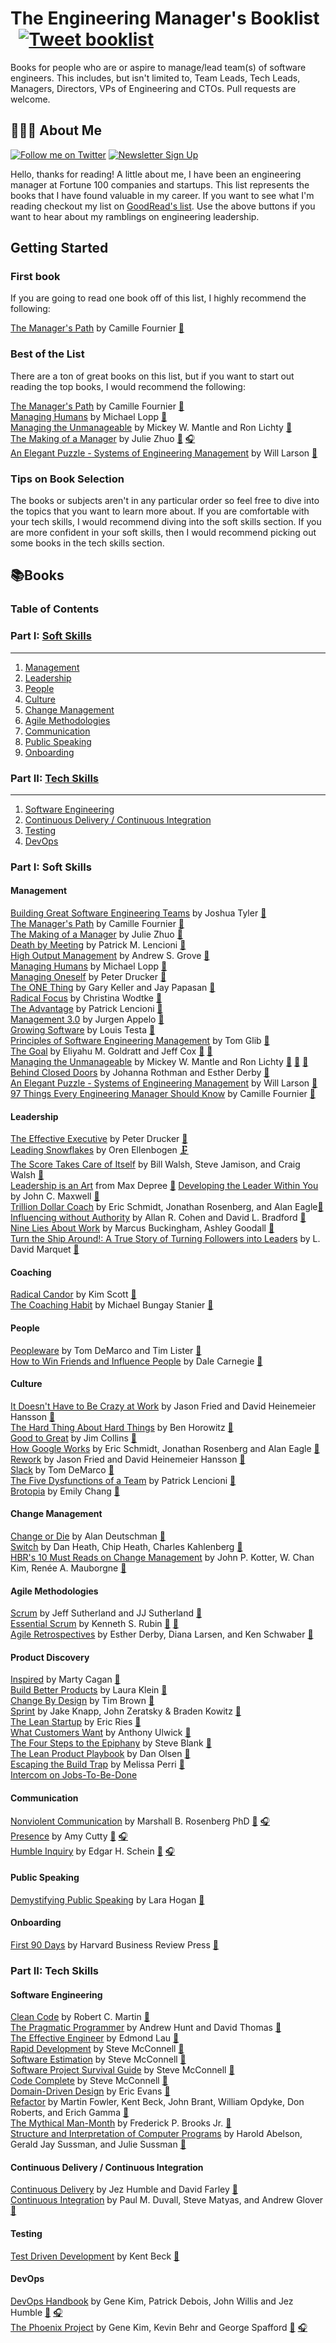 
# The Engineering Manager's Booklist &nbsp; [![Tweet booklist](https://img.shields.io/twitter/url/https/shields.io.svg?style=social)](https://twitter.com/intent/tweet?text=The%20Engineering%20Manager%27s%20Booklist%20%40jesselpalmer%20https%3A%2F%2Fgithub.com%2Fjesselpalmer%2Fthe-engineering-managers-booklist)

Books for people who are or aspire to manage/lead team(s) of software engineers. This includes, but isn't limited to, Team Leads, Tech Leads, Managers, Directors, VPs of Engineering and CTOs. Pull requests are welcome.  

## 👨🏾‍💻 About Me

 [![Follow me on Twitter](https://img.shields.io/badge/Follow%20me%20on%20Twitter-%40jesselpalmer-blue.svg)](https://twitter.com/jesselpalmer) [![Newsletter Sign Up](https://img.shields.io/badge/Sign%20up%20for%20my%20Newsletter-On%20Engineering%20Leadership-blue.svg)](https://tinyletter.com/jesselpalmer)

Hello, thanks for reading! A little about me, I have been an engineering manager at Fortune 100 companies and startups. This list represents the books that I have found valuable in my career. If you want to see what I'm reading checkout my list on [GoodRead's list](https://www.goodreads.com/review/list/39697003-jesse-palmer?shelf=currently-reading). Use the above buttons if you want to hear about my ramblings on engineering leadership.  

## Getting Started

### First book

If you are going to read one book off of this list, I highly recommend the following:

[The Manager's Path](https://amzn.to/2DgqkQM) by Camille Fournier [📘](https://1drv.ms/u/s!AsCshoFzyVm_i2EQIynB64qqrkUo?e=aoSlyb)  

### Best of the List

There are a ton of great books on this list, but if you want to start out reading the top books, I would recommend the following:

[The Manager's Path](https://amzn.to/2DgqkQM) by Camille Fournier [📘](https://1drv.ms/u/s!AsCshoFzyVm_i2EQIynB64qqrkUo?e=aoSlyb)  
[Managing Humans](https://1drv.ms/u/s!AsCshoFzyVm_i2WGEpjXkGARcG1E?e=ga9vTa) by Michael Lopp [📘](https://amzn.to/2IoAx1S)  
[Managing the Unmanageable](https://amzn.to/2DhLBK9) by Mickey W. Mantle and Ron Lichty [📘](https://amzn.to/2DhLBK9)  
[The Making of a Manager](https://www.amazon.com/Making-Manager-What-Everyone-Looks/dp/0735219567/) by Julie Zhuo [📘](https://www.amazon.com/Making-Manager-What-Everyone-Looks/dp/0735219567/) [🎧](https://www.amazon.com/Making-Manager-What-Everyone-Looks/dp/B07NGSZGFG/ref=tmm_aud_swatch_0?_encoding=UTF8&qid=&sr=)  
[An Elegant Puzzle - Systems of Engineering Management](https://www.amazon.com/dp/1732265186) by Will Larson [📘](https://www.amazon.com/dp/1732265186)  

### Tips on Book Selection

The books or subjects aren't in any particular order so feel free to dive into the topics that you want to learn more about. If you are comfortable with your tech skills, I would recommend diving into the soft skills section. If you are more confident in your
soft skills, then I would recommend picking out some books in the tech skills section.

## 📚Books

### Table of Contents

### Part I: [Soft Skills](#soft-skills)

---

1. [Management](#management)
1. [Leadership](#leadership)
1. [People](#people)
1. [Culture](#culture)
1. [Change Management](#change-management)
1. [Agile Methodologies](#agile-methodologies)
1. [Communication](#communication)
1. [Public Speaking](#public-speaking)
1. [Onboarding](#onboarding)

### Part II: [Tech Skills](#tech-skills)

---

1. [Software Engineering](#software-engineering)  
1. [Continuous Delivery / Continuous Integration](#continuous-delivery--continuous-integration)  
1. [Testing](#testing)
1. [DevOps](#DevOps)  

### Part I: Soft Skills

#### Management

[Building Great Software Engineering Teams](https://amzn.to/2IDypCz) by Joshua Tyler [📘](https://1drv.ms/u/s!AsCshoFzyVm_i2CF6LGADCU0JBXy?e=1q3e2s)  
[The Manager's Path](https://amzn.to/2DgqkQM) by Camille Fournier [📘](https://1drv.ms/u/s!AsCshoFzyVm_i2EQIynB64qqrkUo?e=aoSlyb)  
[The Making of a Manager](https://www.amazon.com/Making-Manager-What-Everyone-Looks/dp/0735219567/) by Julie Zhuo [📘](https://1drv.ms/u/s!AsCshoFzyVm_i2KtmDEswV261MJx?e=v750hB)  
[Death by Meeting](https://amzn.to/2XgIWaX) by Patrick M. Lencioni [📘](https://1drv.ms/b/s!AsCshoFzyVm_i2MkT9ukNl8XKCBF?e=n1wNpL)  
[High Output Management](https://amzn.to/2XfMSJ5) by Andrew S. Grove [📘](https://1drv.ms/u/s!AsCshoFzyVm_i2TxQENhyr582pDx?e=aVQjr9)  
[Managing Humans](https://amzn.to/2IoAx1S) by Michael Lopp [📘](https://1drv.ms/u/s!AsCshoFzyVm_i2WGEpjXkGARcG1E?e=ga9vTa)  
[Managing Oneself](https://amzn.to/2XiFtZK) by Peter Drucker [📘](https://1drv.ms/u/s!AsCshoFzyVm_i2bTmQt4POQledC_?e=hDfCUa)  
[The ONE Thing](https://amzn.to/2Xl0F1g) by Gary Keller and Jay Papasan [📘](https://1drv.ms/u/s!AsCshoFzyVm_i2ce9LIewwP-3d8j?e=1a8sws)  
[Radical Focus](https://amzn.to/2DhZLee) by Christina Wodtke [📘](https://1drv.ms/u/s!AsCshoFzyVm_i2hoEoiMiiflT5ID?e=dwUVAz)  
[The Advantage](https://amzn.to/2DbTOiX) by Patrick Lencioni [📘](https://1drv.ms/u/s!AsCshoFzyVm_i2mzyskOyT9OnOvB?e=P9dHLw)  
[Management 3.0](https://amzn.to/2GuQXnr) by Jurgen Appelo [📘](https://1drv.ms/u/s!AsCshoFzyVm_i2q9NjtpON4RMC48?e=h6h69v)  
[Growing Software](https://amzn.to/2DhtyDD) by Louis Testa [📘](https://1drv.ms/u/s!AsCshoFzyVm_i2vjS4Kn3mTuH46R?e=0jFzac)  
[Principles of Software Engineering Management](https://amzn.to/2GqXj6W) by Tom Glib [📘](https://amzn.to/2GqXj6W)  
[The Goal](https://amzn.to/2DjQthG) by Eliyahu M. Goldratt and Jeff Cox [📘](https://1drv.ms/u/s!AsCshoFzyVm_i22NGNXMpJXxBZV7?e=PjPBxS) [📗](https://1drv.ms/b/s!AsCshoFzyVm_i2xm9LeTjN1nSj2L?e=705tYP)  
[Managing the Unmanageable](https://amzn.to/2DhLBK9) by Mickey W. Mantle and Ron Lichty [📘](https://1drv.ms/u/s!AsCshoFzyVm_i2-uVWLyg-doouXM?e=Mx4J9e) [📗](https://1drv.ms/u/s!AsCshoFzyVm_i3BZQhXCaNB1NOyB?e=ZesoIM) [🚧](https://1drv.ms/u/s!AsCshoFzyVm_i3BZQhXCaNB1NOyB?e=gA3QYT)  
[Behind Closed Doors](https://amzn.to/2Io85gL) by Johanna Rothman and Esther Derby [📗](https://1drv.ms/b/s!AsCshoFzyVm_i3HHUfxkx22edaH-?e=dVjX74)  
[An Elegant Puzzle - Systems of Engineering Management](https://www.amazon.com/dp/1732265186) by Will Larson [📘](https://1drv.ms/u/s!AsCshoFzyVm_i3JejC3CbV6mIYTF?e=SC4hHa)   
[97 Things Every Engineering Manager Should Know](https://www.amazon.com/Things-Every-Engineering-Manager-Should/dp/1492050903) by Camille Fournier [📘](https://1drv.ms/u/s!AsCshoFzyVm_i3Omlbe5kv9PIkBE?e=hQCh09s)  

#### Leadership

[The Effective Executive](https://www.amazon.com/Effective-Executive-Definitive-Harperbusiness-Essentials/dp/0060833459) by Peter Drucker [📘](https://1drv.ms/u/s!AsCshoFzyVm_i3VjZc-LC6r34Fhj?e=03AXkt)  
[Leading Snowflakes](http://leadingsnowflakes.com) by Oren Ellenbogen [🗜](https://1drv.ms/u/s!AsCshoFzyVm_i3YQ--2wGqLF1NXH?e=vl0KFe)  
[The Score Takes Care of Itself](https://amzn.to/2XmKj81) by Bill Walsh, Steve Jamison, and Craig Walsh [📗](https://1drv.ms/b/s!AsCshoFzyVm_i3erUz2XTHclLAL7?e=WYfkAg)  
[Leadership is an Art](https://amzn.to/2Dk3Jmm) from Max Depree [📘](https://1drv.ms/u/s!AsCshoFzyVm_i3ib7mC9x1sPFsKq?e=eSwGXE)
[Developing the Leader Within You](https://amzn.to/2ItqTLE) by John C. Maxwell [📘](https://1drv.ms/u/s!AsCshoFzyVm_i3nJjtmgbh0gxm8_?e=BFP5kO)  
[Trillion Dollar Coach](https://amzn.to/2W28HPg)
by Eric Schmidt, Jonathan Rosenberg, and Alan Eagle[📘](https://1drv.ms/u/s!AsCshoFzyVm_i3pnBXhxu5l5iF1M?e=eyG7ja)  
[Influencing without Authority](https://www.amazon.com/dp/1119347718) by Allan R. Cohen and David L. Bradford [📘](https://1drv.ms/u/s!AsCshoFzyVm_i3tL7d46GJ7uCbQl?e=mFOf3U)  
[Nine Lies About Work](https://www.amazon.com/Nine-Lies-about-Work-Freethinking-ebook/dp/B07C3ZT28C) by Marcus Buckingham, Ashley Goodall [📘](https://1drv.ms/u/s!AsCshoFzyVm_i3x5t6nPrNjExmDG?e=eUcNe5)  
[Turn the Ship Around!: A True Story of Turning Followers into Leaders](https://www.amazon.com/Turn-Ship-Around-Turning-Followers/dp/1591846404) by L. David Marquet [📘](https://1drv.ms/u/s!AsCshoFzyVm_i30SefJs-u9dxtta?e=8q1lx6)  

#### Coaching

[Radical Candor](https://amzn.to/2IrQvIM) by Kim Scott [📘](https://1drv.ms/u/s!AsCshoFzyVm_i39LHkYTBnEgnTs9?e=rlXKvq)  
[The Coaching Habit](https://amzn.to/2XjkohB) by Michael Bungay Stanier [📘](https://1drv.ms/u/s!AsCshoFzyVm_jAAIfuanEgiNLIVg?e=KbokdG)  

#### People

[Peopleware](https://amzn.to/2KPzrhQ) by Tom DeMarco and Tim Lister [📘](https://1drv.ms/u/s!AsCshoFzyVm_jATS1LZ8NlAtU26Z?e=ejAUde)  
[How to Win Friends and Influence People](https://amzn.to/2GlPqP7) by Dale Carnegie [📘](https://1drv.ms/u/s!AsCshoFzyVm_jAVOEzU5oQ76f3Mw?e=J9VUaW)

#### Culture

[It Doesn't Have to Be Crazy at Work](https://amzn.to/2Ut8zUa) by Jason Fried and David Heinemeier Hansson [📘](https://1drv.ms/u/s!AsCshoFzyVm_jAeWDdC-Gtgajmwj?e=ESKTOXs)  
[The Hard Thing About Hard Things](https://amzn.to/2IsNQ1d) by Ben Horowitz [📘](https://1drv.ms/u/s!AsCshoFzyVm_jAi3-_jVZ6m1C4Mr?e=eSUtny)  
[Good to Great](https://amzn.to/2IIhnDq) by Jim Collins [📘](https://1drv.ms/u/s!AsCshoFzyVm_jAkk6YtRiAPGp2j8?e=3fsSD9)  
[How Google Works](https://amzn.to/2XttuIN) by Eric Schmidt, Jonathan Rosenberg and Alan Eagle [📘](https://1drv.ms/u/s!AsCshoFzyVm_jApcD2bgkySZ-3Ox?e=5f25OJ)  
[Rework](https://amzn.to/2IsNZSj) by Jason Fried and David Heinemeier Hansson [📘](https://1drv.ms/u/s!AsCshoFzyVm_jAuKvBEVECO_-Cxe?e=euYztK)  
[Slack](https://amzn.to/2XpZFZK) by Tom DeMarco [📘](https://1drv.ms/u/s!AsCshoFzyVm_jAwRZ1bQW6aITL7M?e=fRZC2s)  
[The Five Dysfunctions of a Team](https://amzn.to/2ItqwAG) by Patrick Lencioni [📘](https://1drv.ms/u/s!AsCshoFzyVm_jA3TEDjvLv-Y1d95?e=uw8Q3r)  
[Brotopia](https://amzn.to/2Ivc4rB) by Emily Chang [📘](https://1drv.ms/u/s!AsCshoFzyVm_jA4bjSXE7rHh8GD-?e=SboeFV)  

#### Change Management

[Change or Die](https://amzn.to/2IJ251q) by Alan Deutschman [📗](https://1drv.ms/b/s!AsCshoFzyVm_jBW3xfMGA9K5YzJ1?e=GxRYcH)  
[Switch](https://amzn.to/2VcMKN3) by Dan Heath, Chip Heath, Charles Kahlenberg [📘](https://1drv.ms/u/s!AsCshoFzyVm_jBT3KztPjlBzYDGt?e=naWNYt)  
[HBR's 10 Must Reads on Change Management](https://amzn.to/2KSpvnL) by John P. Kotter, W. Chan Kim, Renée A. Mauborgne [📘](https://1drv.ms/u/s!AsCshoFzyVm_jBZIZiQ7Vm55o8H_?e=c7daoG)  

#### Agile Methodologies

[Scrum](https://amzn.to/2VgfYdT) by Jeff Sutherland and JJ Sutherland [📘](https://1drv.ms/u/s!AsCshoFzyVm_jBg3TKX--OTmwVua?e=0ftxAw)  
[Essential Scrum](https://amzn.to/2IxNqXu) by Kenneth S. Rubin [📘](https://1drv.ms/u/s!AsCshoFzyVm_jByZQMNcbDF9BTKI?e=H5GaWm) [📗](https://1drv.ms/b/s!AsCshoFzyVm_jBqG-qSx0zyhyDJr?e=jVH45C)  
[Agile Retrospectives](https://amzn.to/2XwMrdA) by Esther Derby, Diana Larsen, and Ken Schwaber [📗](https://1drv.ms/b/s!AsCshoFzyVm_jBuUb9lYnHJv4RF_?e=3Db5nZs)  

#### Product Discovery

[Inspired](https://amzn.to/3cxo7jy) by Marty Cagan [📘](https://1drv.ms/u/s!AsCshoFzyVm_jCH8FxpSf7cufGzM?e=qQ4lXm)  
[Build Better Products](https://amzn.to/2WR0gox) by Laura Klein [📘](https://1drv.ms/u/s!AsCshoFzyVm_jB9mhi_GUGea359m?e=fpaBby)  
[Change By Design](https://www.amazon.com/Change-Design-Transforms-Organizations-Innovation/dp/0061766089) by Tim Brown [📘](https://1drv.ms/u/s!AsCshoFzyVm_jCD2yJxHmCbgo6Je?e=EwFB4g)  
[Sprint](https://amzn.to/3bqNqCB) by Jake Knapp, John Zeratsky & Braden Kowitz [📘](https://1drv.ms/u/s!AsCshoFzyVm_jCJXk3OffPw11IUW?e=SuLISx)  
[The Lean Startup](https://amzn.to/363x7L6) by Eric Ries [📘](https://1drv.ms/u/s!AsCshoFzyVm_jCaHvjz2jhKZk3-d?e=I3N0BF)  
[What Customers Want](https://amzn.to/2LmcksC) by Anthony Ulwick  [📘](https://1drv.ms/u/s!AsCshoFzyVm_jCSbRAd2X0mHKp6l?e=b4VZGb)  
[The Four Steps to the Epiphany](https://amzn.to/3dBfwwq) by Steve Blank [📘](https://1drv.ms/u/s!AsCshoFzyVm_jCUPl0fvzGEx-KTS?e=aXyGiE)  
[The Lean Product Playbook](https://amzn.to/2yLCOkG) by Dan Olsen [📘](https://1drv.ms/u/s!AsCshoFzyVm_jCPCXsGv961j0BBI?e=u3jyKO)  
[Escaping the Build Trap](https://amzn.to/3fNXXuU) by Melissa Perri [📘](https://1drv.ms/u/s!AsCshoFzyVm_jB6z3sILFxzv6tII?e=wrpSVn)  
[Intercom on Jobs-To-Be-Done](https://www.intercom.com/resources/books/intercom-jobs-to-be-done)  

#### Communication

[Nonviolent Communication](https://amzn.to/2Znpzio) by Marshall B. Rosenberg PhD [📘](https://amzn.to/2Znpzio) [🎧](https://amzn.to/2VfzIOZ)  
[Presence](https://amzn.to/2KTRp2s) by Amy Cutty [📘](https://amzn.to/2KTRp2s) [🎧](https://amzn.to/2Vl8Z3q)  
[Humble Inquiry](https://www.amazon.com/Humble-Inquiry-Gentle-Instead-Telling/dp/1609949811) by Edgar H. Schein [📘](https://www.amazon.com/Humble-Inquiry-Gentle-Instead-Telling/dp/1609949811) [🎧](https://www.amazon.com/Humble-Inquiry-Gentle-Instead-Telling/dp/B00M1Z30A4/ref=tmm_aud_swatch_0?_encoding=UTF8&qid=&sr=)  

#### Public Speaking

[Demystifying Public Speaking](https://amzn.to/2DHm90T) by Lara Hogan [📘](https://amzn.to/2DHm90T)  

#### Onboarding

[First 90 Days](https://amzn.to/2Jt7N7P) by Harvard Business Review Press [📘](https://1drv.ms/u/s!AsCshoFzyVm_jAJ5DMqeoMlFRxMQ?e=KUjdIG)  

### Part II: Tech Skills

#### Software Engineering

[Clean Code](https://amzn.to/2WPEj7q) by Robert C. Martin [📘](https://amzn.to/2WPEj7q)  
[The Pragmatic Programmer](https://amzn.to/2XUOQPq) by Andrew Hunt and David Thomas [📘](https://amzn.to/2XUOQPq)  
[The Effective Engineer](https://amzn.to/2VCLEdD) by Edmond Lau [📘](https://amzn.to/2VCLEdD)  
[Rapid Development](https://amzn.to/2WjgwNE) by Steve McConnell [📘](https://amzn.to/2WjgwNE)  
[Software Estimation](https://amzn.to/2Y4tv6p) by Steve McConnell [📘](https://amzn.to/2Y4tv6p)  
[Software Project Survival Guide](https://amzn.to/2VIk2Uu) by Steve McConnell [📘](https://amzn.to/2VIk2Uu)  
[Code Complete](https://amzn.to/2VHBE2M) by Steve McConnell [📘](https://amzn.to/2VHBE2M)  
[Domain-Driven Design](https://amzn.to/2IJrQNo) by Eric Evans [📘](https://amzn.to/2IJrQNo)  
[Refactor](https://amzn.to/2PIvnP3) by Martin Fowler, Kent Beck, John Brant, William Opdyke, Don Roberts, and Erich Gamma [📘](https://amzn.to/2PIvnP3)  
[The Mythical Man-Month](https://amzn.to/2GohQbi) by Frederick P. Brooks Jr. [📘](https://amzn.to/2GohQbi)  
[Structure and Interpretation of Computer Programs](https://amzn.to/2MTQP5Y) by Harold Abelson, Gerald Jay Sussman, and Julie Sussman [📘](https://amzn.to/2MTQP5Y)

#### Continuous Delivery / Continuous Integration

[Continuous Delivery](https://amzn.to/2V4GcRo) by Jez Humble and David Farley [📘](https://amzn.to/2V4GcRo)  
[Continuous Integration](https://amzn.to/2VBoLrb) by Paul M. Duvall, Steve Matyas, and Andrew Glover [📘](https://amzn.to/2VBoLrb)  

#### Testing

[Test Driven Development](https://amzn.to/2PF1JKE) by Kent Beck [📘](https://amzn.to/2PF1JKE)  

#### DevOps

[DevOps Handbook](https://amzn.to/2VFxJno) by Gene Kim, Patrick Debois, John Willis and Jez Humble [📘](https://amzn.to/2VFxJno) [🎧](https://amzn.to/2PEVzKq)  
[The Phoenix Project](https://amzn.to/2GN9Z7e) by Gene Kim, Kevin Behr and George Spafford [📘](https://amzn.to/2GN9Z7e) [🎧](https://amzn.to/2VKVHxH)  
